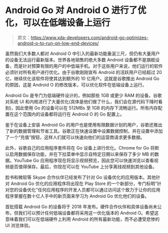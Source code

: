 # Android Go 对 Android O 进行了优化，可以在低端设备上运行

> 原文：<https://www.xda-developers.com/android-go-optimizes-android-o-to-run-on-low-end-devices/>

虽然我们大多数人都对 Android O 中引入的最新功能垂涎三尺，但仍有大量用户的设备无法运行最新版本。世界各地销售的绝大多数 Android 设备都不是旗舰设备，而是针对预算有限的用户的中低端手机。对于这些用户来说，他们运行的软件必须针对所有用户进行优化。由于谷歌刚刚宣布 Android 的活跃用户已经超过 20 亿，继续优化该软件将使其达到额外的 10 亿用户。这就是谷歌推出 Android Go 的原因，这是 Android O 的修改版本，可以优化软件在低端设备上运行。

Android Go 是专门为低端硬件设计的，例如那些 1GB 或更少 RAM 的设备。谷歌对系统 UI 和内核进行了大量优化(具体是他们做了什么，我们会在源代码下降时看到)，因此使用 Go 的设备可以在 512MBs 至 1GB 的内存下流畅运行。所有内存配置在这个范围内的设备都将运行在 Android O 的 Go 配置上。

鉴于在设备上安装 Android Go 的用户也是使用有限数据计划的用户，谷歌还推出了新的数据管理和节省工具。谷歌正在快速设置中设置数据控制，并在设置中添加了一个“充值”按钮，这样人们就可以快速向他们的运营商请求更多数据。

此外，谷歌自己的应用程序套件将在 Go 设备上进行优化。Chrome for Go 将默认启用数据保存功能，并在下拉菜单中显示自特定日期以来保存了多少 MB 的数据。YouTube Go 应用程序现在将显示视频预览，因此您可以快速浏览以查看视频是否值得保存。最后，你现在可以在 YouTube 上分享离线视频到其他设备。

脸书和微软等 Skype 合作伙伴已经发布了针对 Go 设备优化的应用版本。其他针对 Android Go 优化的应用程序将出现在 Play Store 的一个新部分，专门标明“针对您的设备优化”任何应用程序的开发人员都可以通过访问这个致力于让你的应用程序掌握在数十亿人手中的新页面来学习为 Android Go 优化他们的设备。

首批搭载 Android Go 的设备将于 2018 年发布。硬件合作伙伴和具体设备尚未公布，但我们可以预计任何低端设备都将采用这一优化版本的 Android O。希望这意味着我们可以在低端硬件上利用 Android 的所有最新功能，而不必遭受悲惨的 UI 浏览体验。